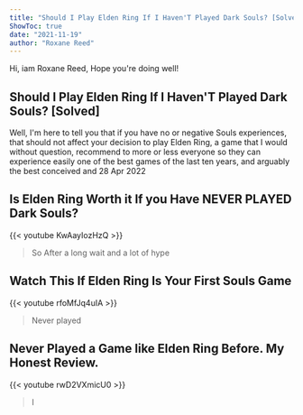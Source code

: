 ```yaml
---
title: "Should I Play Elden Ring If I Haven'T Played Dark Souls? [Solved]"
ShowToc: true 
date: "2021-11-19"
author: "Roxane Reed" 
---
```


Hi, iam Roxane Reed, Hope you're doing well!
## Should I Play Elden Ring If I Haven'T Played Dark Souls? [Solved]
Well, I'm here to tell you that if you have no or negative Souls experiences, that should not affect your decision to play Elden Ring, a game that I would without question, recommend to more or less everyone so they can experience easily one of the best games of the last ten years, and arguably the best conceived and 
28 Apr 2022

## Is Elden Ring Worth it If you Have NEVER PLAYED Dark Souls?
{{< youtube KwAayIozHzQ >}}
>So After a long wait and a lot of hype 

## Watch This If Elden Ring Is Your First Souls Game
{{< youtube rfoMfJq4uIA >}}
>Never played

## Never Played a Game like Elden Ring Before. My Honest Review.
{{< youtube rwD2VXmicU0 >}}
>I 

